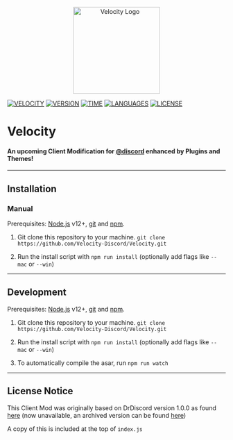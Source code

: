 <p align="center">
  <img width="200" src="https://velocity-discord.netlify.app/assets/icon.png" alt="Velocity Logo">
</p>

[![VELOCITY](https://img.shields.io/badge/Velocity-6587F4?style=for-the-badge)](https://velocity-discord.netlify.app/)
[![VERSION](https://img.shields.io/github/package-json/v/Velocity-Discord/Velocity?color=%236587F4&style=for-the-badge)](#)
[![TIME](https://wakatime.com/badge/user/00c7afe5-77ae-4122-9969-8fa677814618/project/1f74c2c2-3a21-419d-87b2-31462a60e9fc.svg?style=for-the-badge&color=6587F4)](#)
[![LANGUAGES](https://img.shields.io/github/languages/count/Velocity-Discord/Velocity?style=for-the-badge&color=6587F4)](#)
[![LICENSE](https://img.shields.io/github/license/Velocity-Discord/Velocity?color=6587F4&style=for-the-badge)](https://github.com/Velocity-Discord/Velocity/blob/main/LICENSE)

# Velocity
#### An upcoming Client Modification for [@discord](https://github.com/discord) enhanced by Plugins and Themes!

---
## Installation

### Manual

Prerequisites: [Node.js](https://nodejs.org/en/) v12+, [git](https://git-scm.com/) and [npm](https://www.npmjs.com/).

1. Git clone this repository to your machine. `git clone https://github.com/Velocity-Discord/Velocity.git`

2. Run the install script with `npm run install` (optionally add flags like `--mac` or `--win`)

---
## Development

Prerequisites: [Node.js](https://nodejs.org/en/) v12+, [git](https://git-scm.com/) and [npm](https://www.npmjs.com/).

1. Git clone this repository to your machine. `git clone https://github.com/Velocity-Discord/Velocity.git`

2. Run the install script with `npm run install` (optionally add flags like `--mac` or `--win`)

3. To automatically compile the asar, run `npm run watch`



---
## License Notice
This Client Mod was originally based on DrDiscord version 1.0.0 as found [here](https://github.com/Dr-Discord/DrDiscord) (now unavailable, an archived version can be found [here](https://github.com/unknown81311/DrDiscord))

A copy of this is included at the top of `index.js`
